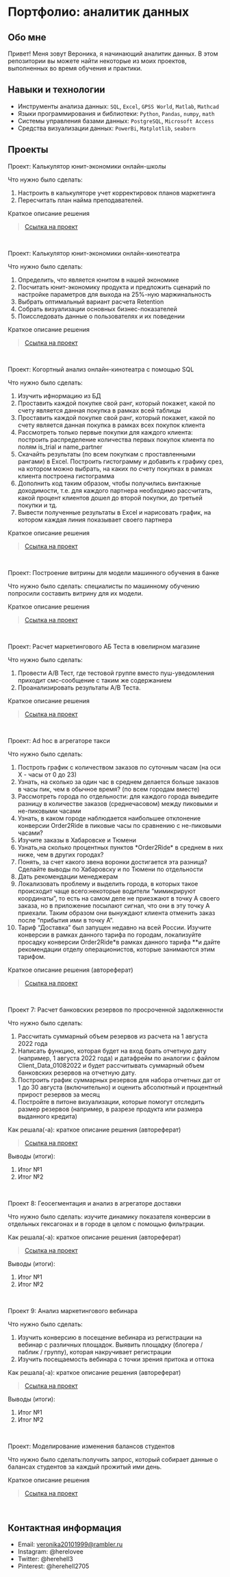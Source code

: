 # Портфолио: аналитик данных

## Обо мне 

Привет! Меня зовут Вероника, я начинающий аналитик данных. 
В этом репозитории вы можете найти некоторые из моих проектов, выполненных во время обучения и практики.
<br>

## Навыки и технологии
- Инструменты анализа данных: ``SQL``, ``Excel``, ``GPSS World``, ``Matlab``, ``Mathcad``
- Языки программирования и библиотеки: ``Python``, ``Pandas``, ``numpy``, ``math`` 
- Системы управления базами данных: ``PostgreSQL``, ``Microsoft Access``
- Средства визуализации данных: ``PowerBi``, ``Matplotlib``, ``seaborn``



## Проекты
<p> Проект: Калькулятор юнит-экономики онлайн-школы</p>
<p>Что нужно было сделать:<p>
<ol>
  <li>Настроить в калькуляторе учет корректировок планов маркетинга</li>
  <li>Пересчитать план найма преподавателей.</li>
</ol>

<p>Краткое описание решения<p>


> <a href="Project1/1 Калькулятор планов маркетинга.xlsx">Ссылка на проект</a>

<br> 

<p> Проект: Калькулятор юнит-экономики онлайн-кинотеатра</p>
<p>Что нужно было сделать:<p>
<ol>
  <li>Определить, что является юнитом в нашей экономике</li>
  <li>Посчитать юнит-экономику продукта и предложить сценарий по настройке параметров для выхода на 25%-ную маржинальность</li>
  <li>Выбрать оптимальный вариант расчета Retention</li>
  <li>Собрать визуализации основных бизнес-показателей</li>
  <li>Поисследовать данные о пользователях и их поведении</li>
</ol>

<p>Краткое описание решения<p>

> <a href="https://drive.google.com/drive/folders/1itXvCYX8rN96cgV81o0xRU7Lw2VRRW1L?usp=sharing">Ссылка на проект</a>

<br> 

<p> Проект: Когортный анализ онлайн-кинотеатра с помощью SQL</p>
<p>Что нужно было сделать:<p>
<ol>
  <li>Изучить ифнормацию из БД</li>
  <li>Проставить каждой покупке свой ранг, который покажет, какой по счету является данная покупка в рамках всей таблицы</li>
  <li>Проставить каждой покупке свой ранг, который покажет, какой по счету является данная покупка в рамках всех покупок клиента</li>
  <li>Рассмотреть только первые покупки для каждого клиента: построить распределение количества первых покупок клиента по полям is_trial и name_partner </li>
  <li>Скачайть результаты (по всем покупкам с проставленными рангами) в Excel. Построить гистограмму и добавить к графику срез, на котором можно выбрать, на каких по счету покупках в рамках клиента построена гистограмма</li>
  <li>Дополнить код таким образом, чтобы получились винтажные доходимости, т.е. для каждого партнера необходимо рассчитать, какой процент клиентов дошел до второй покупки, до третьей покупки и тд.</li>
  <li>Вывести полученные результаты в Excel и нарисовать график, на котором каждая линия показывает своего партнера</li>
</ol>

<p>Краткое описание решения<p>


> <a href="https://drive.google.com/drive/folders/150Ap5iowkMHhkCYUEcYq8oAgrC8uoLjp?usp=sharing">Ссылка на проект</a>

<br> 
<p>Проект: Построение витрины для модели машинного обучения в банке </p> 
<p>Что нужно было сделать: специалисты по машинному обучению попросили составить витрину для их модели.<p>

<p>Краткое описание решения<p>

> <a href="Project5">Ссылка на проект</a>

<br> 

<p>Проект: Расчет маркетингового АБ Теста в ювелирном магазине </p> 
<p>Что нужно было сделать:<p>
<ol>
  <li>Провести A/B Тест, где тестовой группе вместо пуш-уведомления приходит смс-сообщение с таким же содержанием</li>
  <li>Проанализировать результаты A/B Теста.</li>
</ol>

<p>Краткое описание решения<p>

> <a href="Project6/AB test jewel">Ссылка на проект</a>

<br> 

<p>Проект: Ad hoc в агрегаторе такси </p> 
<p>Что нужно было сделать:<p>
<ol>
  <li>Построть график с количеством заказов по суточным часам (на оси Х - часы от 0 до 23)</li>
  <li>Узнать, на сколько за один час в среднем делается больше заказов в часы пик, чем в обычное время? (по всем городам вместе)</li>
  <li>Рассмотреть города по отдельности: для каждого города выведите разницу в количестве заказов (среднечасовом) между пиковыми и не-пиковыми часами</li>
  <li>Узнать, в каком городе наблюдается наибольшее отклонение конверсии Order2Ride в пиковые часы по сравнению с не-пиковыми часами?</li>
  <li>Изучите заказы в Хабаровске и Тюмени</li>
  <li>Узнать,на сколько процентных пунктов *Order2Ride* в среднем в них ниже, чем в других городах? </li>
  <li>Понять, за счет какого звена воронки достигается эта разница? Сделайте выводы по Хабаровску и по Тюмени по отдельности</li>
  <li>Дать рекомендации менеджерам</li>
  <li>Локализовать проблему и выделить города, в которых такое происходит чаще всего:некоторые водители “мимикрируют координаты”, то есть на самом деле не приезжают в точку А своего заказа, но в приложение посылают сигнал, что они в эту точку А приехали. Таким образом они вынуждают клиента отменить заказ после “прибытия ими в точку А”. </li>
  <li>Тариф “Доставка” был запущен недавно на всей России. Изучите конверсии в рамках данного тарифа по городам, локализуйте просадку конверсии Order2Ride*в рамках данного тарифа **и дайте рекомендации отделу операционистов, которые занимаются этим тарифом.</li>
</ol>

<p>Краткое описание решения (автореферат)<p>

> <a href="Project7/Ad hoc в агрегаторе такси.xlsx">Ссылка на проект</a>

<br> 

<p>Проект 7: Расчет банковских резервов по просроченной задолженности </p> 
<p>Что нужно было сделать:<p>
<ol>
  <li>Рассчитать суммарный объем резервов из расчета на 1 августа 2022 года</li>
  <li>Написать функцию, которая будет на вход брать отчетную дату (например, 1 августа 2022 года) и датафрейм по аналогии с файлом Client_Data_01082022 и будет рассчитывать суммарный объем банковских резервов на отчетную дату.</li>
  <li>Построить график суммарных резервов для набора отчетных дат от 1 до 30 августа (включительно) и оценить абсолютный и процентный прирост резервов за месяц</li>
  <li>Постройте в питоне визуализации, которые помогут отследить размер резервов (например, в разрезе продукта или размера выданного кредита)</li>
</ol>

<p>Как решала(-а): краткое описание решения (автореферат)<p>

> <a href="https://github.com/Skyproportfolio/data-analytics/tree/main/Проект%20№7">Ссылка на проект</a>

<p>Выводы (итоги):<p>
<ol>
  <li>Итог №1</li>
  <li>Итог №2</li>
</ol>

<br> 

<p>Проект 8: Геосегментация и анализ в агрегаторе доставки</p> 
<p>Что нужно было сделать: изучите динамику показателя конверсии в отдельных гексагонах и в городе в целом с помощью фильтрации.<p>

<p>Как решала(-а): краткое описание решения (автореферат)<p>

> <a href="https://github.com/Skyproportfolio/data-analytics/tree/main/Проект%20№8">Ссылка на проект</a>

<p>Выводы (итоги):<p>
<ol>
  <li>Итог №1</li>
  <li>Итог №2</li>
</ol>

<br> 

<p>Проект 9: Анализ маркетингового вебинара</p> 
<p>Что нужно было сделать:<p>
<ol>
  <li>Изучить конверсию в посещение вебинара из регистрации на вебинар с различных площадок. Выявить площадку (блогера / паблик / группу), которая накручивает регистрации</li>
  <li>Изучить посещаемость вебинара с точки зрения притока и оттока</li>
</ol>

<p>Как решала(-а): краткое описание решения (автореферат)<p>

> <a href="https://github.com/Skyproportfolio/data-analytics/tree/main/Проект%20№9">Ссылка на проект</a>

<p>Выводы (итоги):<p>
<ol>
  <li>Итог №1</li>
  <li>Итог №2</li>
</ol>

<br> 

<p>Проект: Моделирование изменения балансов студентов</p> 
<p>Что нужно было сделать:получить запрос, который собирает данные о балансах студентов за каждый прожитый ими день.<p>

<p>Краткое описание решения<p>

> <a href="Project2">Ссылка на проект</a>
<br>

## Контактная информация
- Email: veronika20101999@rambler.ru
- Instagram: @herelovee
- Twitter: @herehell3
- Pinterest: @herehell2705
